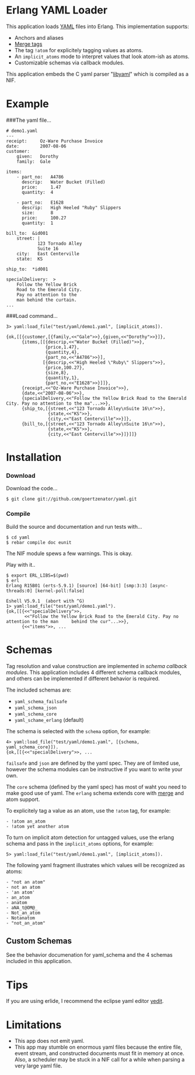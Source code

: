 # Erlang YAML Loader

This application loads [YAML](http://en.wikipedia.org/wiki/Yaml) files into Erlang.  This implementation supports:

* Anchors and aliases
* [Merge tags](http://yaml.org/type/merge.html)
* The tag `!atom` for explicitely tagging values as atoms.
* An `implicit_atoms` mode to interpret values that look atom-ish as atoms.
* Customizable schemas via callback modules.

This application embeds the C yaml parser "[libyaml](http://pyyaml.org/wiki/LibYAML)" which is compiled as a NIF.
 
# Example

###The yaml file...

	# demo1.yaml
	---
	receipt:     Oz-Ware Purchase Invoice
	date:        2007-08-06
	customer:
	    given:   Dorothy
	    family:  Gale
	
	items:
	    - part_no:   A4786
	      descrip:   Water Bucket (Filled)
	      price:     1.47
	      quantity:  4
	
	    - part_no:   E1628
	      descrip:   High Heeled "Ruby" Slippers
	      size:      8
	      price:     100.27
	      quantity:  1
	
	bill_to:  &id001
	    street: |
	            123 Tornado Alley
	            Suite 16
	    city:   East Centerville
	    state:  KS
	
	ship_to:  *id001
	
	specialDelivery:  >
	    Follow the Yellow Brick
	    Road to the Emerald City.
	    Pay no attention to the
	    man behind the curtain.
	...



###Load command...

	3> yaml:load_file("test/yaml/demo1.yaml", [implicit_atoms]).

	{ok,[[{customer,[{family,<<"Gale">>},{given,<<"Dorothy">>}]},
	      {items,[[{descrip,<<"Water Bucket (Filled)">>},
	               {price,1.47},
	               {quantity,4},
	               {part_no,<<"A4786">>}],
	              [{descrip,<<"High Heeled \"Ruby\" Slippers">>},
	               {price,100.27},
	               {size,8},
	               {quantity,1},
	               {part_no,<<"E1628">>}]]},
	      {receipt,<<"Oz-Ware Purchase Invoice">>},
	      {date,<<"2007-08-06">>},
	      {specialDelivery,<<"Follow the Yellow Brick Road to the Emerald City. Pay no attention to the ma"...>>},
	      {ship_to,[{street,<<"123 Tornado Alley\nSuite 16\n">>},
	                {state,<<"KS">>},
	                {city,<<"East Centerville">>}]},
	      {bill_to,[{street,<<"123 Tornado Alley\nSuite 16\n">>},
	                {state,<<"KS">>},
	                {city,<<"East Centerville">>}]}]]}


# Installation

### Download
Download the code...

	$ git clone git://github.com/goertzenator/yaml.git

### Compile
Build the source and documentation and run tests with...

	$ cd yaml
	$ rebar compile doc eunit

The NIF module spews a few warnings.  This is okay.

Play with it..

	$ export ERL_LIBS=$(pwd)
	$ erl
	Erlang R15B01 (erts-5.9.1) [source] [64-bit] [smp:3:3] [async-threads:0] [kernel-poll:false]
	
	Eshell V5.9.1  (abort with ^G)
	1> yaml:load_file("test/yaml/demo1.yaml").
	{ok,[[{<<"specialDelivery">>,
	       <<"Follow the Yellow Brick Road to the Emerald City. Pay no attention to the man 	behind the cur"...>>},
	      {<<"items">>, ...



# Schemas

Tag resolution and value construction are implemented in *schema callback modules*.  This application includes 4 different schema callback modules, and others can be implemented if different behavior is required.

The included schemas are:

* `yaml_schema_failsafe`
* `yaml_schema_json`
* `yaml_schema_core`
* `yaml_schame_erlang` (default)

The schema is selected with the `schema` option, for example:

	4> yaml:load_file("test/yaml/demo1.yaml", [{schema, yaml_schema_core}]).
	{ok,[[{<<"specialDelivery">>, ...



`failsafe` and `json` are defined by the yaml spec.  They are of limited use, however the schema modules can be instructive if you want to write your own.

The `core` schema (defined by the yaml spec) has most of waht you need to make good use of yaml.  The `erlang` schema extends core with [merge](http://yaml.org/type/merge.html) and atom support.

To explicitely tag a value as an atom, use the `!atom` tag, for example:

	- !atom an_atom
	- !atom yet another atom

To turn on implicit atom detection for untagged values, use the erlang schema and pass in the `implicit_atoms` options, for example:

	5> yaml:load_file("test/yaml/demo1.yaml", [implicit_atoms]). 

The following yaml fragment illustrates which values will be recognized as atoms:

	- "not an atom"
	- not an atom
	- 'an atom'
	- an_atom
	- anatom
	- aNA_t@OM@_
	- Not_an_atom
	- Notanatom
	- "not_an_atom"


## Custom Schemas

See the behavior documenation for yaml_schema and the 4 schemas included in this application.

# Tips

If you are using erlide, I recommend the eclipse yaml editor [yedit](http://code.google.com/p/yedit/).

# Limitations

* This app does not emit yaml.
* This app may stumble on enormous yaml files because the entire file, event stream, and constructed documents must fit in memory at once.  Also, a scheduler may be stuck in a NIF call for a while when parsing a very large yaml file.


